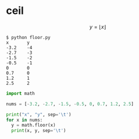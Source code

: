 # ceil
$$\tag{1}
y = \lfloor x \rfloor 
$$


```shell
$ python floor.py
x       y
-3.2    -4
-2.7    -3
-1.5    -2
-0.5    -1
0       0
0.7     0
1.2     1
2.5     2
```


```python
import math

nums = [-3.2, -2.7, -1.5, -0.5, 0, 0.7, 1.2, 2.5]

print("x", "y", sep='\t')
for x in nums:
  y = math.floor(x)
  print(x, y, sep='\t')
```
